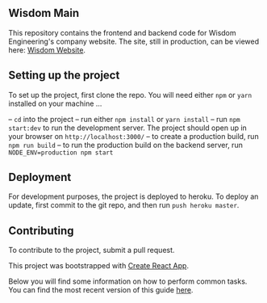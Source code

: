 ## Wisdom Main
This repository contains the frontend and backend code for Wisdom Engineering's company website. The site, still in production, can be viewed here: [Wisdom Website](https://wisdom-main.herokuapp.com/).

## Setting up the project
To set up the project, first clone the repo.
You will need either `npm` or `yarn` installed on your machine …

– `cd` into the project
– run either `npm install` or `yarn install`
– run `npm start:dev` to run the development server. The project should open up in your browser on `http://localhost:3000/`
– to create a production build, run `npm run build`
– to run the production build on the backend server, run `NODE_ENV=production npm start`

## Deployment
For development purposes, the project is deployed to heroku.
To deploy an update, first commit to the git repo, and then run `push heroku master`.

## Contributing
To contribute to the project, submit a pull request.

This project was bootstrapped with [Create React App](https://github.com/facebookincubator/create-react-app).

Below you will find some information on how to perform common tasks.<br>
You can find the most recent version of this guide [here](https://github.com/facebookincubator/create-react-app/blob/master/packages/react-scripts/template/README.md).
